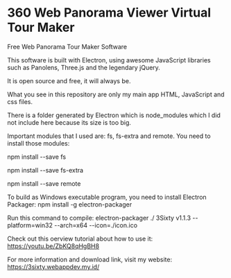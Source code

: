 # 360 Web Panorama Viewer Virtual Tour Maker
Free Web Panorama Tour Maker Software

This software is built with Electron, using awesome JavaScript libraries such as Panolens, Three.js and the legendary jQuery.

It is open source and free, it will always be.

What you see in this repository are only my main app HTML, JavaScript and css files. 

There is a folder generated by Electron which is node_modules which I did not include here because its size is too big. 

Important modules that I used are: fs, fs-extra and remote. You need to install those modules:

npm install --save fs

npm install --save fs-extra

npm install --save remote

To build as Windows executable program, you need to install Electron Packager: npm install -g electron-packager 

Run this command to compile: electron-packager ./ 3Sixty v1.1.3 --platform=win32 --arch=x64 --icon=./icon.ico

Check out this oerview tutorial about how to use it: https://youtu.be/ZbKQ8qHgBH8

For more information and download link, visit my website: https://3sixty.webappdev.my.id/
